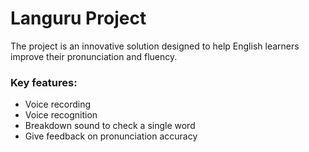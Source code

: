 # Languru Project
The project is an innovative solution designed to help English learners improve their pronunciation and fluency.
### Key features:
* Voice recording
* Voice recognition
* Breakdown sound to check a single word
* Give feedback on pronunciation accuracy
